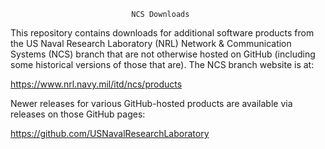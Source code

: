                                NCS Downloads

This repository contains downloads for additional software products from the US 
Naval Research Laboratory (NRL) Network & Communication Systems (NCS) branch 
that are not otherwise hosted on GitHub (including some historical versions of 
those that are).  The NCS branch website is at:

https://www.nrl.navy.mil/itd/ncs/products

Newer releases for various GitHub-hosted products are available via releases on
those GitHub pages:

https://github.com/USNavalResearchLaboratory

